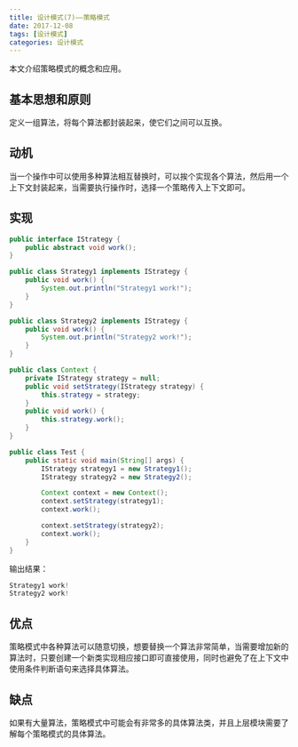 ```yaml
---
title: 设计模式(7)——策略模式
date: 2017-12-08
tags: [设计模式]
categories: 设计模式
---
```


本文介绍策略模式的概念和应用。

<!--more-->

## 基本思想和原则

定义一组算法，将每个算法都封装起来，使它们之间可以互换。

## 动机

当一个操作中可以使用多种算法相互替换时，可以挨个实现各个算法，然后用一个上下文封装起来，当需要执行操作时，选择一个策略传入上下文即可。

## 实现

```Java
public interface IStrategy {
    public abstract void work();
}

public class Strategy1 implements IStrategy {
    public void work() {
        System.out.println("Strategy1 work!");
    }
}

public class Strategy2 implements IStrategy {
    public void work() {
        System.out.println("Strategy2 work!");
    }
}

public class Context {
    private IStrategy strategy = null;
    public void setStrategy(IStrategy strategy) {
        this.strategy = strategy;
    }
    public void work() {
        this.strategy.work();
    }
}

public class Test {
    public static void main(String[] args) {
        IStrategy strategy1 = new Strategy1();
        IStrategy strategy2 = new Strategy2();

        Context context = new Context();
        context.setStrategy(strategy1);
        context.work();

        context.setStrategy(strategy2);
        context.work();
    }
}
```

输出结果：

```Java
Strategy1 work!
Strategy2 work!
```

## 优点

策略模式中各种算法可以随意切换，想要替换一个算法非常简单，当需要增加新的算法时，只要创建一个新类实现相应接口即可直接使用，同时也避免了在上下文中使用条件判断语句来选择具体算法。

## 缺点

如果有大量算法，策略模式中可能会有非常多的具体算法类，并且上层模块需要了解每个策略模式的具体算法。